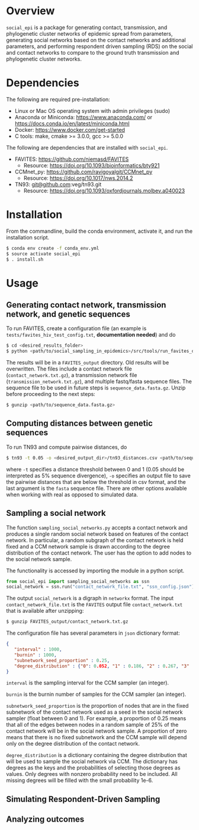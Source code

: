 # Overview

`social_epi` is a package for generating contact, transmission, and phylogenetic cluster networks of epidemic spread from parameters, generating social networks based on the contact networks and additional parameters, and performing respondent driven sampling (RDS) on the social and contact networks to compare to the ground truth transmission and phylogenetic cluster networks.

# Dependencies

The following are required pre-installation:

 * Linux or Mac OS operating system with admin privileges (sudo)
 * Anaconda or Miniconda: https://www.anaconda.com/ or https://docs.conda.io/en/latest/miniconda.html
 * Docker: https://www.docker.com/get-started
 * C tools: make, cmake >= 3.0.0, gcc >= 5.0.0

 The following are dependencies that are installed with `social_epi`.

 * FAVITES: https://github.com/niemasd/FAVITES
    - Resource: https://doi.org/10.1093/bioinformatics/bty921
 * CCMnet_py: https://github.com/ravigoyalgit/CCMnet_py
    - Resource: https://doi.org/10.1017/nws.2014.2
 * TN93: git@github.com:veg/tn93.git
    - Resource: https://doi.org/10.1093/oxfordjournals.molbev.a040023

# Installation

From the commandline, build the conda environment, activate it, and run the installation script.
```bash
$ conda env create -f conda_env.yml
$ source activate social_epi
$ . install.sh
```

 # Usage

 ## Generating contact network, transmission network, and genetic sequences

 To run FAVITES, create a configuration file (an example is `tests/favites_hiv_test_config.txt`, **documentation needed**) and do 

 ```bash
$ cd <desired_results_folder>
$ python <path/to/social_sampling_in_epidemics>/src/tools/run_favites_docker.py -u latest -c <path/to/config>
 ```

 The results will be in a `FAVITES_output` directory. Old results will be overwritten. The files include a contact network file (`contact_network.txt.gz`), a transmission network file (`transmission_network.txt.gz`), and multiple fastq/fasta sequence files. The sequence file to be used in future steps is `sequence_data.fasta.gz`. Unzip before proceeding to the next steps:

 ```bash
 $ gunzip <path/to/sequence_data.fasta.gz>
 ```

 ## Computing distances between genetic sequences

 To run TN93 and compute pairwise distances, do

 ```bash
 $ tn93 -t 0.05 -o <desired_output_dir>/tn93_distances.csv <path/to/sequence_data.fasta>
 ```
 where `-t` specifies a distance threshold between 0 and 1 (0.05 should be interpreted as 5% sequence divergence), `-o` specifies an output file to save the pairwise distances that are below the threshold in csv format, and the last argument is the `fasta` sequence file. There are other options available when working with real as opposed to simulated data.


 ## Sampling a social network

 The function `sampling_social_networks.py` accepts a contact network and produces a single random social network based on features of the contact network. In particular, a random subgraph of the contact network is held fixed and a CCM network sample is drawn according to the degree distribution of the contact network. The user has the option to add nodes to the social network sample.
 
 The functionality is accessed by importing the module in a python script.

 ```python
 from social_epi import sampling_social_networks as ssn
 social_network = ssn.run("contact_network_file.txt", "ssn_config.json")
 ``` 
 
 The output `social_network` is a digraph in `networkx` format. The input `contact_network_file.txt` is the `FAVITES` output file `contact_network.txt` that is available after unzipping:

 ```bash
 $ gunzip FAVITES_output/contact_network.txt.gz
 ```

 The configuration file has several parameters in `json` dictionary format:
 ```json
 {
    "interval" : 1000, 
    "burnin" : 1000, 
    "subnetwork_seed_proportion" : 0.25, 
    "degree_distribution" : {"0": 0.052, "1" : 0.186, "2" : 0.267, "3" : 0.243, "4" : 0.152, "5" : 0.061, "6" : 0.034, "7" : 0.005}
}
 ```
 `interval` is the sampling interval for the CCM sampler (an integer).

 `burnin` is the burnin number of samples for the CCM sampler (an integer).

 `subnetwork_seed_proportion` is the proportion of nodes that are in the fixed subnetwork of the contact network used as a seed in the social network sampler (float between 0 and 1). For example, a proportion of 0.25 means that all of the edges between nodes in a random sample of 25% of the contact network will be in the social network sample. A proportion of zero means that there is no fixed subnetwork and the CCM sample will depend only on the degree distribution of the contact network.

 `degree_distribution` is a dictionary containing the degree distribution that will be used to sample the social network via CCM. The dictionary has degrees as the keys and the probabilities of selecting those degrees as values. Only degrees with nonzero probability need to be included. All missing degrees will be filled with the small probability 1e-6. 
 

 ## Simulating Respondent-Driven Sampling

 ## Analyzing outcomes